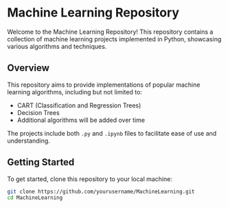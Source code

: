 # Machine Learning Repository

Welcome to the Machine Learning Repository! This repository contains a collection of machine learning projects implemented in Python, showcasing various algorithms and techniques.

## Overview

This repository aims to provide implementations of popular machine learning algorithms, including but not limited to:

- CART (Classification and Regression Trees)
- Decision Trees
- Additional algorithms will be added over time

The projects include both `.py` and `.ipynb` files to facilitate ease of use and understanding.

## Getting Started

To get started, clone this repository to your local machine:

```bash
git clone https://github.com/yourusername/MachineLearning.git
cd MachineLearning
